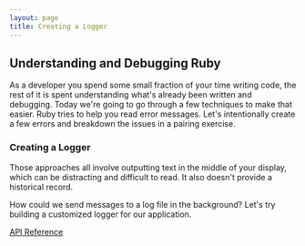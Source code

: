 ```yaml
---
layout: page
title: Creating a Logger
---
```


## Understanding and Debugging Ruby

As a developer you spend some small fraction of your time writing code, the rest of it is spent understanding what's already been written and debugging. Today we're going to go through a few techniques to make that easier. Ruby tries to help you read error messages. Let's intentionally create a few errors and breakdown the issues in a pairing exercise.

### Creating a Logger

Those approaches all involve outputting text in the middle of your display, which can be distracting and difficult to read. It also doesn't provide a historical record.

How could we send messages to a log file in the background? Let's try building a customized logger for our application.

[API Reference](http://www.ruby-doc.org/stdlib-1.9.3/libdoc/logger/rdoc/Logger.html)